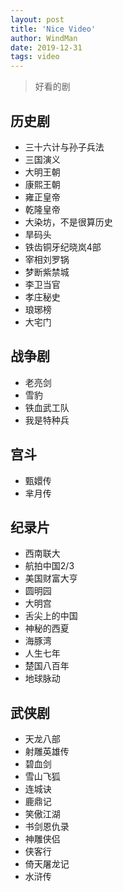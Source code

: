 ```yaml
---
layout: post
title: 'Nice Video'
author: WindMan
date: 2019-12-31
tags: video 
---
```

> 好看的剧

## 历史剧
+ 三十六计与孙子兵法
+ 三国演义
+ 大明王朝
+ 康熙王朝
+ 雍正皇帝
+ 乾隆皇帝
+ 大染坊，不是很算历史
+ 旱码头
+ 铁齿铜牙纪晓岚4部
+ 宰相刘罗锅
+ 梦断紫禁城
+ 李卫当官
+ 孝庄秘史
+ 琅琊榜
+ 大宅门

## 战争剧
+ 老亮剑
+ 雪豹
+ 铁血武工队
+ 我是特种兵

## 宫斗
+ 甄嬛传
+ 芈月传

## 纪录片
+ 西南联大
+ 航拍中国2/3
+ 美国财富大亨
+ 圆明园
+ 大明宫
+ 舌尖上的中国
+ 神秘的西夏
+ 海豚湾
+ 人生七年
+ 楚国八百年
+ 地球脉动

## 武侠剧
+ 天龙八部
+  射雕英雄传
+ 碧血剑
+ 雪山飞狐
+ 连城诀
+ 鹿鼎记
+ 笑傲江湖
+ 书剑恩仇录
+ 神雕侠侣
+ 侠客行
+ 倚天屠龙记
+ 水浒传
